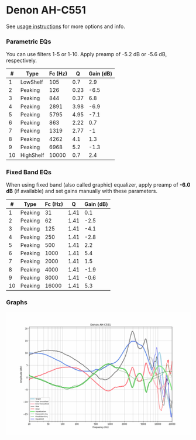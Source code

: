 # Denon AH-C551
See [usage instructions](https://github.com/jaakkopasanen/AutoEq#usage) for more options and info.

### Parametric EQs
You can use filters 1-5 or 1-10. Apply preamp of -5.2 dB or -5.6 dB, respectively.

|   # | Type      |   Fc (Hz) |    Q |   Gain (dB) |
|-----|-----------|-----------|------|-------------|
|   1 | LowShelf  |       105 | 0.7  |         2.9 |
|   2 | Peaking   |       126 | 0.23 |        -6.5 |
|   3 | Peaking   |       844 | 0.37 |         6.8 |
|   4 | Peaking   |      2891 | 3.98 |        -6.9 |
|   5 | Peaking   |      5795 | 4.95 |        -7.1 |
|   6 | Peaking   |       863 | 2.22 |         0.7 |
|   7 | Peaking   |      1319 | 2.77 |        -1   |
|   8 | Peaking   |      4262 | 4.1  |         1.3 |
|   9 | Peaking   |      6968 | 5.2  |        -1.3 |
|  10 | HighShelf |     10000 | 0.7  |         2.4 |

### Fixed Band EQs
When using fixed band (also called graphic) equalizer, apply preamp of **-6.0 dB** (if available) and set gains manually with these parameters.

|   # | Type    |   Fc (Hz) |    Q |   Gain (dB) |
|-----|---------|-----------|------|-------------|
|   1 | Peaking |        31 | 1.41 |         0.1 |
|   2 | Peaking |        62 | 1.41 |        -2.5 |
|   3 | Peaking |       125 | 1.41 |        -4.1 |
|   4 | Peaking |       250 | 1.41 |        -2.8 |
|   5 | Peaking |       500 | 1.41 |         2.2 |
|   6 | Peaking |      1000 | 1.41 |         5.4 |
|   7 | Peaking |      2000 | 1.41 |         1.5 |
|   8 | Peaking |      4000 | 1.41 |        -1.9 |
|   9 | Peaking |      8000 | 1.41 |        -0.6 |
|  10 | Peaking |     16000 | 1.41 |         5.3 |

### Graphs
![](./Denon%20AH-C551.png)
